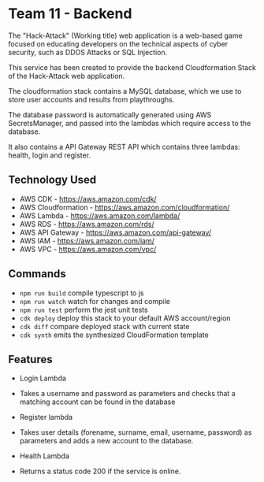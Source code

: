 # Team 11 - Backend

The "Hack-Attack" (Working title) web application is a web-based game focused on educating developers on the technical aspects of cyber security, such as DDOS Attacks or SQL Injection. 

This service has been created to provide the backend Cloudformation Stack of the Hack-Attack web application. 

The cloudformation stack contains a MySQL database, which we use to store user accounts and results from playthroughs.

The database password is automatically generated using AWS SecretsManager, and passed into the lambdas which require access to the database.

It also contains a API Gateway REST API which contains three lambdas: health, login and register. 

## Technology Used

* AWS CDK - https://aws.amazon.com/cdk/
* AWS Cloudformation - https://aws.amazon.com/cloudformation/
* AWS Lambda - https://aws.amazon.com/lambda/
* AWS RDS - https://aws.amazon.com/rds/
* AWS API Gateway - https://aws.amazon.com/api-gateway/
* AWS IAM - https://aws.amazon.com/iam/
* AWS VPC - https://aws.amazon.com/vpc/

## Commands

* `npm run build`   compile typescript to js
* `npm run watch`   watch for changes and compile
* `npm run test`    perform the jest unit tests
* `cdk deploy`      deploy this stack to your default AWS account/region
* `cdk diff`        compare deployed stack with current state
* `cdk synth`       emits the synthesized CloudFormation template

## Features

* Login Lambda
- Takes a username and password as parameters and checks that a matching account can be found in the database

* Register lambda
- Takes user details (forename, surname, email, username, password) as parameters and adds a new account to the database.

* Health Lambda
- Returns a status code 200 if the service is online.
